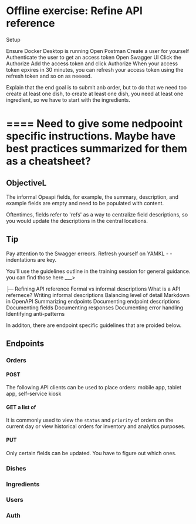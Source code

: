 # Offline exercise: Refine API reference

Setup

Ensure Docker Desktop is running
Open Postman
Create a user for yourself
Authenticate the user to get an access token
Open Swagger UI
Click the Authorize
Add the access token and click Authorize
When your access token epxires in 30 minutes, you can refresh your access token using the refresh token and so on as neeeed.

Explain that the end goal is to submit anb order, but to do that we need too create at least one dish, to create at least one dish, you need at least one ingredient, so we have to start with the ingredients.

====
Need to give some nedpooint specific instructions.
Maybe have best practices summarized for them as a cheatsheet?
====

## ObjectiveL

The informal Opeapi fields, for example, the summary, description, and example fields are empty and need to be populated with content.

Oftentimes, fields refer to 'refs' as a way to centralize field descriptions, so you would update the descriptions in the central locations.

## Tip

Pay attention to the Swagger erreors.
Refresh yourself on YAMKL - -indentations are key.

You'll use the guidelines outline in the training session for general guidance. you can find those here \_\_\_>

├─ Refining API reference
Formal vs informal descriptions
What is a API refernece?
Writing informal descriptions
Balancing level of detail
Markdown in OpenAPI
Summarizing endpoints
Documenting endpoint descriptions
Documenting fields
Documenting responses
Documenting error handling
Identifying anti-patterns

In additon, there are endpoint specific guidelines that are proided below.

## Endpoints

### Orders

#### POST

The following API clients can be used to place orders: mobile app, tablet app, self-service kiosk

#### GET a list of

It is commonly used to view the `status` and `priority` of orders on the current day or view historical orders for inventory and analytics purposes.

#### PUT

Only certain fields can be updated. You have to figure out which ones.

### Dishes

### Ingredients

### Users

### Auth
